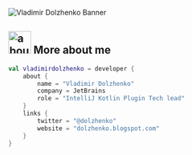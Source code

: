![Vladimir Dolzhenko Banner](https://raw.github.com/vladimirdolzhenko/vladimirdolzhenko/master/images/github.png)

## <img width="45" alt="about" src="https://raw.github.com/vladimirdolzhenko/vladimirdolzhenko/master/images/about.png"> More about me
```kotlin
val vladimirdolzhenko = developer {
    about {
        name = "Vladimir Dolzhenko"
        company = JetBrains
        role = "IntelliJ Kotlin Plugin Tech lead"
    }
    links {
        twitter = "@dolzhenko"
        website = "dolzhenko.blogspot.com"
    }
}
```
